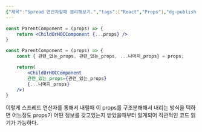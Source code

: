 ```yaml
---
{"제목":"Spread 연산자할때 분리해보기.","tags":["React","Props"],"dg-publish":true,"permalink":"/v2/공부노트/React/Spread 연산자할때 분리해보기./","dgPassFrontmatter":true}
---
```




```jsx
const ParentComponent = (props) => {
	return <ChildOrHOCComponent {...props} />
}
```

```jsx
const ParentComponent = (props) => {
	const { 관련_없는_props, 관련_있는_props, ...나머지_props} = props;

	return( 
		<ChildOrHOCComponent  
		관련_있는_props={관련_있는_props} 
		{...나머지_props}
	/>)
}
```

이렇게 스프레드 연산자를 통해서 내릴때 이 props를 구조분해해서 내리는 방식을 택하면 어느정도 props가 어떤 정보를 갖고있는지 받았을때부터 알게되어 직관적인 코드 읽기가 가능하다.

